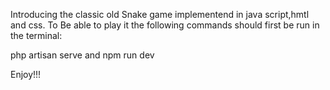 Introducing the classic old Snake game implementend in java script,hmtl and css.
To Be able to play it the following commands should first be run in the terminal:

php artisan serve and 
npm run dev


Enjoy!!!
